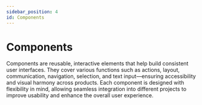```yaml
---
sidebar_position: 4
id: Components
---
```


# Components

Components are reusable, interactive elements that help build consistent user interfaces. They cover various functions such as actions, layout, communication, navigation, selection, and text input—ensuring accessibility and visual harmony across products. Each component is designed with flexibility in mind, allowing seamless integration into different projects to improve usability and enhance the overall user experience.

